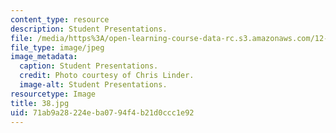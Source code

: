 ```yaml
---
content_type: resource
description: Student Presentations.
file: /media/https%3A/open-learning-course-data-rc.s3.amazonaws.com/12-753-geodynamics-seminar-spring-2006/71ab9a28224eba0794f4b21d0ccc1e92_38.jpg
file_type: image/jpeg
image_metadata:
  caption: Student Presentations.
  credit: Photo courtesy of Chris Linder.
  image-alt: Student Presentations.
resourcetype: Image
title: 38.jpg
uid: 71ab9a28-224e-ba07-94f4-b21d0ccc1e92
---
```

